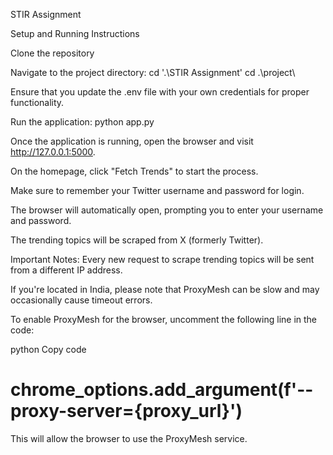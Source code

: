 STIR Assignment

Setup and Running Instructions

Clone the repository

Navigate to the project directory:
cd '.\STIR Assignment\'
cd .\project\

Ensure that you update the .env file with your own credentials for proper functionality.

Run the application:
python app.py

Once the application is running, open the browser and visit http://127.0.0.1:5000.

On the homepage, click "Fetch Trends" to start the process.

Make sure to remember your Twitter username and password for login.

The browser will automatically open, prompting you to enter your username and password.

The trending topics will be scraped from X (formerly Twitter).

Important Notes:
Every new request to scrape trending topics will be sent from a different IP address.

If you're located in India, please note that ProxyMesh can be slow and may occasionally cause timeout errors.

To enable ProxyMesh for the browser, uncomment the following line in the code:

python
Copy code
# chrome_options.add_argument(f'--proxy-server={proxy_url}')
This will allow the browser to use the ProxyMesh service.
